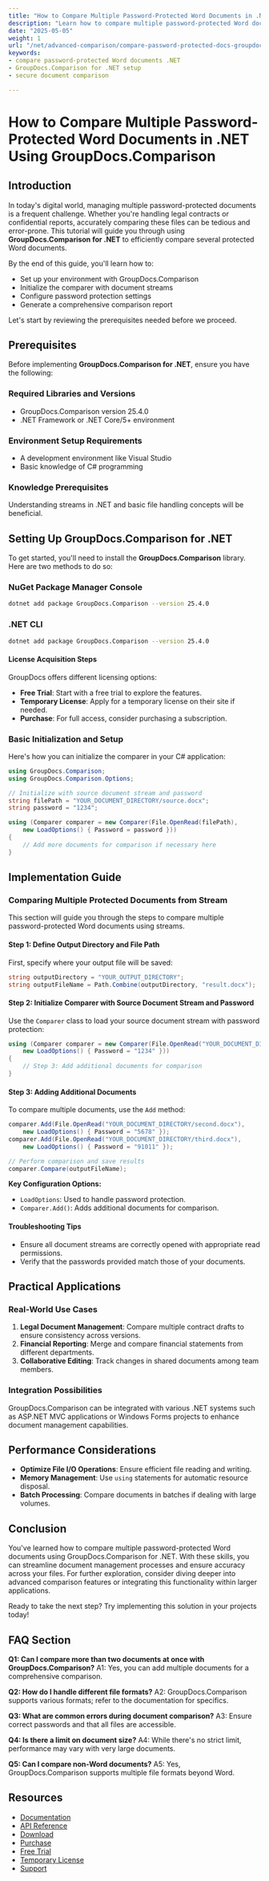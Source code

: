 ```yaml
---
title: "How to Compare Multiple Password-Protected Word Documents in .NET Using GroupDocs.Comparison"
description: "Learn how to compare multiple password-protected Word documents seamlessly using GroupDocs.Comparison for .NET. Follow this step-by-step guide with code examples and practical applications."
date: "2025-05-05"
weight: 1
url: "/net/advanced-comparison/compare-password-protected-docs-groupdocs-dotnet/"
keywords:
- compare password-protected Word documents .NET
- GroupDocs.Comparison for .NET setup
- secure document comparison

---
```



# How to Compare Multiple Password-Protected Word Documents in .NET Using GroupDocs.Comparison

## Introduction
In today's digital world, managing multiple password-protected documents is a frequent challenge. Whether you're handling legal contracts or confidential reports, accurately comparing these files can be tedious and error-prone. This tutorial will guide you through using **GroupDocs.Comparison for .NET** to efficiently compare several protected Word documents.

By the end of this guide, you'll learn how to:
- Set up your environment with GroupDocs.Comparison
- Initialize the comparer with document streams
- Configure password protection settings
- Generate a comprehensive comparison report

Let's start by reviewing the prerequisites needed before we proceed.

## Prerequisites
Before implementing **GroupDocs.Comparison for .NET**, ensure you have the following:

### Required Libraries and Versions
- GroupDocs.Comparison version 25.4.0
- .NET Framework or .NET Core/5+ environment

### Environment Setup Requirements
- A development environment like Visual Studio
- Basic knowledge of C# programming

### Knowledge Prerequisites
Understanding streams in .NET and basic file handling concepts will be beneficial.

## Setting Up GroupDocs.Comparison for .NET
To get started, you'll need to install the **GroupDocs.Comparison** library. Here are two methods to do so:

### NuGet Package Manager Console
```bash
dotnet add package GroupDocs.Comparison --version 25.4.0
```

### .NET CLI
```bash
dotnet add package GroupDocs.Comparison --version 25.4.0
```

#### License Acquisition Steps
GroupDocs offers different licensing options:
- **Free Trial**: Start with a free trial to explore the features.
- **Temporary License**: Apply for a temporary license on their site if needed.
- **Purchase**: For full access, consider purchasing a subscription.

### Basic Initialization and Setup
Here's how you can initialize the comparer in your C# application:

```csharp
using GroupDocs.Comparison;
using GroupDocs.Comparison.Options;

// Initialize with source document stream and password
string filePath = "YOUR_DOCUMENT_DIRECTORY/source.docx";
string password = "1234";

using (Comparer comparer = new Comparer(File.OpenRead(filePath), 
    new LoadOptions() { Password = password }))
{
    // Add more documents for comparison if necessary here
}
```

## Implementation Guide
### Comparing Multiple Protected Documents from Stream
This section will guide you through the steps to compare multiple password-protected Word documents using streams.

#### Step 1: Define Output Directory and File Path
First, specify where your output file will be saved:

```csharp
string outputDirectory = "YOUR_OUTPUT_DIRECTORY";
string outputFileName = Path.Combine(outputDirectory, "result.docx");
```

#### Step 2: Initialize Comparer with Source Document Stream and Password
Use the `Comparer` class to load your source document stream with password protection:

```csharp
using (Comparer comparer = new Comparer(File.OpenRead("YOUR_DOCUMENT_DIRECTORY/source.docx"), 
    new LoadOptions() { Password = "1234" }))
{
    // Step 3: Add additional documents for comparison
}
```

#### Step 3: Adding Additional Documents
To compare multiple documents, use the `Add` method:

```csharp
comparer.Add(File.OpenRead("YOUR_DOCUMENT_DIRECTORY/second.docx"), 
    new LoadOptions() { Password = "5678" });
comparer.Add(File.OpenRead("YOUR_DOCUMENT_DIRECTORY/third.docx"), 
    new LoadOptions() { Password = "91011" });

// Perform comparison and save results
comparer.Compare(outputFileName);
```

**Key Configuration Options:**
- `LoadOptions`: Used to handle password protection.
- `Comparer.Add()`: Adds additional documents for comparison.

#### Troubleshooting Tips
- Ensure all document streams are correctly opened with appropriate read permissions.
- Verify that the passwords provided match those of your documents.

## Practical Applications
### Real-World Use Cases
1. **Legal Document Management**: Compare multiple contract drafts to ensure consistency across versions.
2. **Financial Reporting**: Merge and compare financial statements from different departments.
3. **Collaborative Editing**: Track changes in shared documents among team members.

### Integration Possibilities
GroupDocs.Comparison can be integrated with various .NET systems such as ASP.NET MVC applications or Windows Forms projects to enhance document management capabilities.

## Performance Considerations
- **Optimize File I/O Operations**: Ensure efficient file reading and writing.
- **Memory Management**: Use `using` statements for automatic resource disposal.
- **Batch Processing**: Compare documents in batches if dealing with large volumes.

## Conclusion
You've learned how to compare multiple password-protected Word documents using GroupDocs.Comparison for .NET. With these skills, you can streamline document management processes and ensure accuracy across your files. For further exploration, consider diving deeper into advanced comparison features or integrating this functionality within larger applications.

Ready to take the next step? Try implementing this solution in your projects today!

## FAQ Section
**Q1: Can I compare more than two documents at once with GroupDocs.Comparison?**
A1: Yes, you can add multiple documents for a comprehensive comparison.

**Q2: How do I handle different file formats?**
A2: GroupDocs.Comparison supports various formats; refer to the documentation for specifics.

**Q3: What are common errors during document comparison?**
A3: Ensure correct passwords and that all files are accessible.

**Q4: Is there a limit on document size?**
A4: While there's no strict limit, performance may vary with very large documents.

**Q5: Can I compare non-Word documents?**
A5: Yes, GroupDocs.Comparison supports multiple file formats beyond Word.

## Resources
- [Documentation](https://docs.groupdocs.com/comparison/net/)
- [API Reference](https://reference.groupdocs.com/comparison/net/)
- [Download](https://releases.groupdocs.com/comparison/net/)
- [Purchase](https://purchase.groupdocs.com/buy)
- [Free Trial](https://releases.groupdocs.com/comparison/net/)
- [Temporary License](https://purchase.groupdocs.com/temporary-license/)
- [Support](https://forum.groupdocs.com/c/comparison/)
